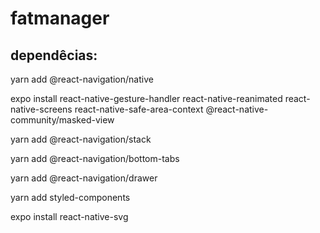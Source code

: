 # fatmanager


## dependêcias:
yarn add @react-navigation/native

expo install react-native-gesture-handler react-native-reanimated react-native-screens react-native-safe-area-context @react-native-community/masked-view

yarn add @react-navigation/stack

yarn add @react-navigation/bottom-tabs

yarn add @react-navigation/drawer

yarn add styled-components

expo install react-native-svg